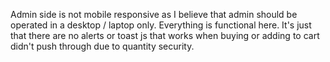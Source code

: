 Admin side is not mobile responsive as I believe that admin should be operated in a desktop / laptop only.
Everything is functional here. It's just that there are no alerts or toast js that works when buying or adding to cart didn't push through due to quantity security.
